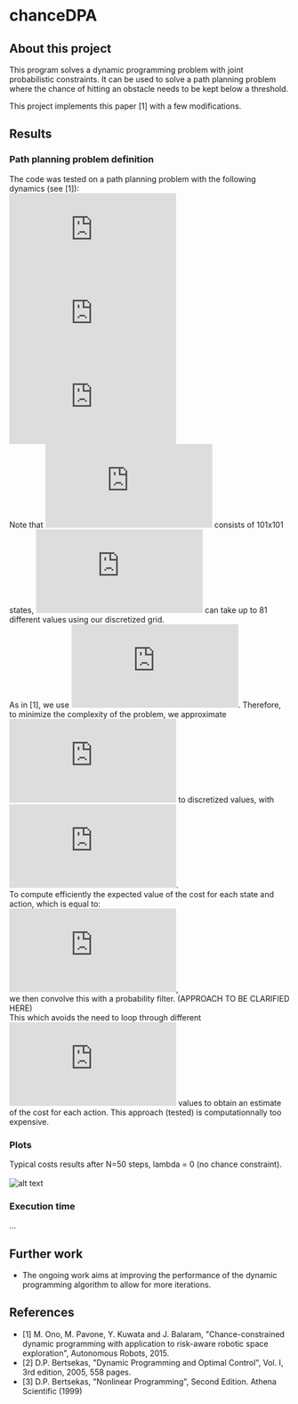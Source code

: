 # chanceDPA

## About this project
This program solves a dynamic programming problem with joint probabilistic constraints. It can be used to solve a path planning problem where the chance of hitting an obstacle needs to be kept below a threshold.

This project implements this paper [1] with a few modifications.  <br />

## Results
### Path planning problem definition 
The code was tested on a path planning problem with the following dynamics (see [1]):<br />
![x_{k+1}=f_k(xk,uk,wk)=xk+uk+wk](https://latex.codecogs.com/svg.latex?x_%7Bk&plus;1%7D%20%3D%20f_k%28x_k%2Cu_k%2Cw_k%29%20%3D%20x_k%20&plus;%20u_k%20&plus;%20w_k)<br />
![norm(u_k), wk_distrib](https://latex.codecogs.com/gif.latex?%5Cleft%20%5C%7C%20u_k%5Cright%20%5C%7C_2%20%5Cleq%20d_k%2C%20w_k%5Csim%20N%280%2C%5Csigma%5E2I%29)<br />
![norm(u_k), wk_distrib](https://latex.codecogs.com/gif.latex?%5Cdpi%7B120%7D%20%5Cleft%20%5C%7C%20u_k%5Cright%20%5C%7C_2%20%5Cleq%20d_k%2C%20w_k%5Csim%20N%280%2C%5Csigma%5E2I%29)<br />
Note that ![xk](https://latex.codecogs.com/gif.latex?x_k) consists of 101x101 states, ![uk](https://latex.codecogs.com/gif.latex?u_k) can take up to 81 different values using our discretized grid. <br />
As in [1], we use ![sigma167](https://latex.codecogs.com/gif.latex?%5Csigma%3D1.67). Therefore, to minimize the complexity of the problem, we approximate ![wk](https://latex.codecogs.com/gif.latex?w_k) to discretized values, with <br />
![abs(wk)<5](https://latex.codecogs.com/gif.latex?%5Cleft%20%7C%20w_k%20%5Cright%20%7C%3C5).  <br />
To compute efficiently the expected value of the cost for each state and action, which is equal to:<br />
![Jk_fixeduk](https://latex.codecogs.com/gif.latex?J_k%5E%5Clambda%28x_k%29_%7B%5Cmu_k%3Du_k%7D%3DE_%7Bw_k%7D%5Cleft%20%5C%7B%20L_k%5E%5Clambda%28x_k%2Cu_k%29&plus;J_%7Bk&plus;1%7D%28f%28x_k%2Cu_k%2Cw_k%29%29%20%5Cright%20%5C%7D),<br />
we then convolve this with a probability filter. (APPROACH TO BE CLARIFIED HERE)<br />
This which avoids the need to loop through different ![wk](https://latex.codecogs.com/gif.latex?w_k) values to obtain an estimate of the cost for each action. This approach (tested) is computationnally too expensive. <br />



### Plots
Typical costs results after N=50 steps, lambda = 0 (no chance constraint). <br /> <br />
![alt text](https://github.com/thomasjlew/chanceDPA/blob/master/old_files_201117/cost.png)

### Execution time
...

## Further work
- The ongoing work aims at improving the performance of the dynamic programming algorithm to allow for more iterations.

## References
- [1] M. Ono, M. Pavone, Y. Kuwata and J. Balaram, "Chance-constrained dynamic programming with application to risk-aware robotic space exploration", Autonomous Robots, 2015.
- [2] D.P. Bertsekas, "Dynamic Programming and Optimal Control", Vol. I, 3rd edition, 2005, 558 pages.
- [3] D.P. Bertsekas, "Nonlinear Programming", Second Edition. Athena Scientific (1999)
